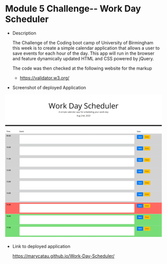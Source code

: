 # Module 5 Challenge-- Work Day Scheduler

* Description

   The Challenge of the Coding boot camp of University of Birmingham this week is to create a simple calendar application that allows a user to save events for each hour of the day. This app will run in the browser and feature dynamically updated HTML and CSS powered by jQuery.

    The code was then checked at the following website for the markup
    * https://validator.w3.org/

* Screenshot of deployed Application

![ScreenShot of the deployed application](https://github.com/marycatau/Work-Day-Scheduler/blob/main/assets/image/Screenshot%20of%20deployed%20application.jpeg?raw=true)


* Link to deployed application

  https://marycatau.github.io/Work-Day-Scheduler/
